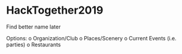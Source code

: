 # HackTogether2019
Find better name later

Options:
    o Organization/Club
    o Places/Scenery
    o Current Events (i.e. parties)
    o Restaurants

